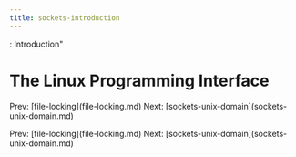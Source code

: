 ```yaml
---
title: sockets-introduction
---
```


: Introduction\"

# The Linux Programming Interface

Prev: \[file-locking](file-locking.md) Next:
\[sockets-unix-domain](sockets-unix-domain.md)

Prev: \[file-locking](file-locking.md) Next:
\[sockets-unix-domain](sockets-unix-domain.md)
